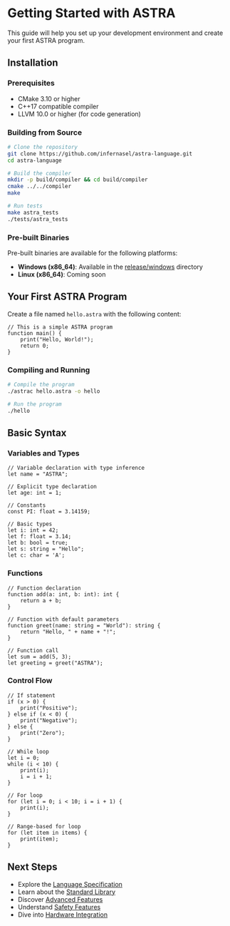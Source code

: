 # Getting Started with ASTRA

This guide will help you set up your development environment and create your first ASTRA program.

## Installation

### Prerequisites

- CMake 3.10 or higher
- C++17 compatible compiler
- LLVM 10.0 or higher (for code generation)

### Building from Source

```bash
# Clone the repository
git clone https://github.com/infernasel/astra-language.git
cd astra-language

# Build the compiler
mkdir -p build/compiler && cd build/compiler
cmake ../../compiler
make

# Run tests
make astra_tests
./tests/astra_tests
```

### Pre-built Binaries

Pre-built binaries are available for the following platforms:

- **Windows (x86_64)**: Available in the [release/windows](https://github.com/infernasel/astra-language/tree/main/release/windows) directory
- **Linux (x86_64)**: Coming soon

## Your First ASTRA Program

Create a file named `hello.astra` with the following content:

```astra
// This is a simple ASTRA program
function main() {
    print("Hello, World!");
    return 0;
}
```

### Compiling and Running

```bash
# Compile the program
./astrac hello.astra -o hello

# Run the program
./hello
```

## Basic Syntax

### Variables and Types

```astra
// Variable declaration with type inference
let name = "ASTRA";

// Explicit type declaration
let age: int = 1;

// Constants
const PI: float = 3.14159;

// Basic types
let i: int = 42;
let f: float = 3.14;
let b: bool = true;
let s: string = "Hello";
let c: char = 'A';
```

### Functions

```astra
// Function declaration
function add(a: int, b: int): int {
    return a + b;
}

// Function with default parameters
function greet(name: string = "World"): string {
    return "Hello, " + name + "!";
}

// Function call
let sum = add(5, 3);
let greeting = greet("ASTRA");
```

### Control Flow

```astra
// If statement
if (x > 0) {
    print("Positive");
} else if (x < 0) {
    print("Negative");
} else {
    print("Zero");
}

// While loop
let i = 0;
while (i < 10) {
    print(i);
    i = i + 1;
}

// For loop
for (let i = 0; i < 10; i = i + 1) {
    print(i);
}

// Range-based for loop
for (let item in items) {
    print(item);
}
```

## Next Steps

- Explore the [Language Specification](Language-Specification)
- Learn about the [Standard Library](Standard-Library)
- Discover [Advanced Features](Advanced-Features)
- Understand [Safety Features](Safety-Features)
- Dive into [Hardware Integration](Hardware-Integration)